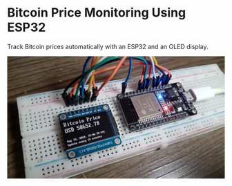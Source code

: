 # Bitcoin Price Monitoring Using ESP32

Track Bitcoin prices automatically with an ESP32 and an OLED display.

![Photo of a project showing an OLED screen connected to an ESP32.](https://github.com/lucasfernandoprojects/esp32-bitcoin-price-monitoring/blob/main/photos/3.jpg)
